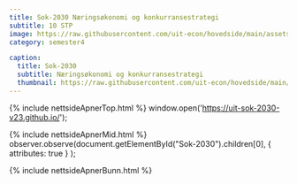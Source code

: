 ```yaml
---
title: Sok-2030 Næringsøkonomi og konkurransestrategi
subtitle: 10 STP
image: https://raw.githubusercontent.com/uit-econ/hovedside/main/assets/img/Sok-2030.jpg
category: semester4

caption:
  title: Sok-2030
  subtitle: Næringsøkonomi og konkurransestrategi
  thumbnail: https://raw.githubusercontent.com/uit-econ/hovedside/main/assets/img/Sok-2030.jpg
---
```

{% include nettsideApnerTop.html %}
window.open('https://uit-sok-2030-v23.github.io/');

{% include nettsideApnerMid.html %} 
observer.observe(document.getElementById("Sok-2030").children[0], { attributes: true } );

{% include nettsideApnerBunn.html %}
